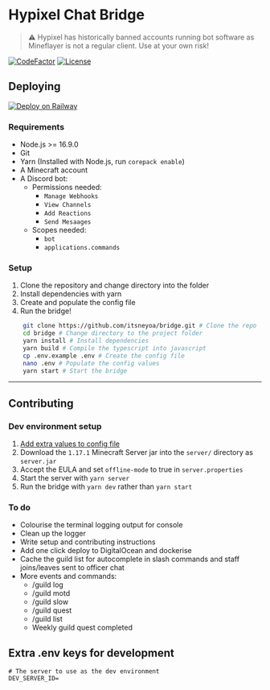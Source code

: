 # Hypixel Chat Bridge

> ⚠️ Hypixel has historically banned accounts running bot software as Mineflayer is not a regular client. Use at your own risk!

[![CodeFactor](https://img.shields.io/codefactor/grade/github/itsneyoa/bridge/main?style=for-the-badge)](https://www.codefactor.io/repository/github/itsneyoa/bridge)
[![License](https://img.shields.io/badge/license-CC%20BY--NC--SA%204.0-green?logo=creativecommons&style=for-the-badge)](https://creativecommons.org/licenses/by-nc-sa/4.0/?ref=chooser-v1)

## Deploying

[![Deploy on Railway](https://railway.app/button.svg)](https://railway.app/new/template/cu1ASy?referralCode=VDbCD2)

### Requirements

- Node.js >= 16.9.0
- Git
- Yarn (Installed with Node.js, run `corepack enable`)
- A Minecraft account
- A Discord bot:
  - Permissions needed:
    - `Manage Webhooks`
    - `View Channels`
    - `Add Reactions`
    - `Send Mesaages`
  - Scopes needed:
    - `bot`
    - `applications.commands`

### Setup

1. Clone the repository and change directory into the folder
2. Install dependencies with yarn
3. Create and populate the config file
4. Run the bridge!

```sh
    git clone https://github.com/itsneyoa/bridge.git # Clone the repo
    cd bridge # Change directory to the project folder
    yarn install # Install dependencies
    yarn build # Compile the typescript into javascript
    cp .env.example .env # Create the config file
    nano .env # Populate the config values
    yarn start # Start the bridge
```

---

## Contributing

### Dev environment setup

1. [Add extra values to config file](#extra-env-keys-for-development)
2. Download the `1.17.1` Minecraft Server jar into the `server/` directory as `server.jar`
3. Accept the EULA and set `offline-mode` to true in `server.properties`
4. Start the server with `yarn server`
5. Run the bridge with `yarn dev` rather than `yarn start`

### To do

- Colourise the terminal logging output for console
- Clean up the logger
- Write setup and contributing instructions
- Add one click deploy to DigitalOcean and dockerise
- Cache the guild list for autocomplete in slash commands and staff joins/leaves sent to officer chat
- More events and commands:
  - /guild log
  - /guild motd
  - /guild slow
  - /guild quest
  - /guild list
  - Weekly guild quest completed

## Extra .env keys for development

```env
# The server to use as the dev environment
DEV_SERVER_ID=
```
